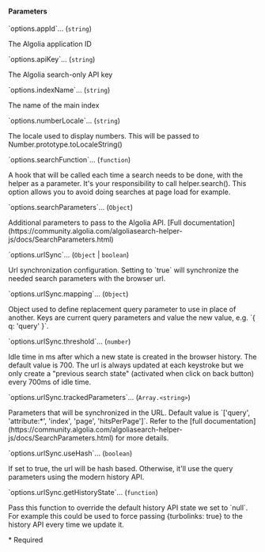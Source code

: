 <h4 class="no-toc">Parameters</h4>
<p class="attr-name">
<span class='attr-required'>`options.appId`<span class="show-description">…</span></span>
  <span class="attr-infos">(<code>string</code>)</span>
</p>
<p class="attr-description">The Algolia application ID</p>
<p class="attr-name">
<span class='attr-required'>`options.apiKey`<span class="show-description">…</span></span>
  <span class="attr-infos">(<code>string</code>)</span>
</p>
<p class="attr-description">The Algolia search-only API key</p>
<p class="attr-name">
<span class='attr-required'>`options.indexName`<span class="show-description">…</span></span>
  <span class="attr-infos">(<code>string</code>)</span>
</p>
<p class="attr-description">The name of the main index</p>
<p class="attr-name">
<span class='attr-optional'>`options.numberLocale`<span class="show-description">…</span></span>
  <span class="attr-infos">(<code>string</code>)</span>
</p>
<p class="attr-description">The locale used to display numbers. This will be passed to Number.prototype.toLocaleString()</p>
<p class="attr-name">
<span class='attr-optional'>`options.searchFunction`<span class="show-description">…</span></span>
  <span class="attr-infos">(<code>function</code>)</span>
</p>
<p class="attr-description">A hook that will be called each time a search needs to be done, with the helper as a parameter. It's your responsibility to call helper.search(). This option allows you to avoid doing searches at page load for example.</p>
<p class="attr-name">
<span class='attr-optional'>`options.searchParameters`<span class="show-description">…</span></span>
  <span class="attr-infos">(<code>Object</code>)</span>
</p>
<p class="attr-description">Additional parameters to pass to the Algolia API. [Full documentation](https://community.algolia.com/algoliasearch-helper-js/docs/SearchParameters.html)</p>
<p class="attr-name">
<span class='attr-optional'>`options.urlSync`<span class="show-description">…</span></span>
  <span class="attr-infos">(<code>Object</code> &#124; <code>boolean</code>)</span>
</p>
<p class="attr-description">Url synchronization configuration. Setting to `true` will synchronize the needed search parameters with the browser url.</p>
<p class="attr-name">
<span class='attr-optional'>`options.urlSync.mapping`<span class="show-description">…</span></span>
  <span class="attr-infos">(<code>Object</code>)</span>
</p>
<p class="attr-description">Object used to define replacement query parameter to use in place of another. Keys are current query parameters and value the new value, e.g. `{ q: 'query' }`.</p>
<p class="attr-name">
<span class='attr-optional'>`options.urlSync.threshold`<span class="show-description">…</span></span>
  <span class="attr-infos">(<code>number</code>)</span>
</p>
<p class="attr-description">Idle time in ms after which a new state is created in the browser history. The default value is 700. The url is always updated at each keystroke but we only create a "previous search state" (activated when click on back button) every 700ms of idle time.</p>
<p class="attr-name">
<span class='attr-optional'>`options.urlSync.trackedParameters`<span class="show-description">…</span></span>
  <span class="attr-infos">(<code>Array.&lt;string&gt;</code>)</span>
</p>
<p class="attr-description">Parameters that will be synchronized in the URL. Default value is `['query', 'attribute:*', 'index', 'page', 'hitsPerPage']`. Refer to the [full documentation](https://community.algolia.com/algoliasearch-helper-js/docs/SearchParameters.html) for more details.</p>
<p class="attr-name">
<span class='attr-optional'>`options.urlSync.useHash`<span class="show-description">…</span></span>
  <span class="attr-infos">(<code>boolean</code>)</span>
</p>
<p class="attr-description">If set to true, the url will be hash based. Otherwise, it'll use the query parameters using the modern history API.</p>
<p class="attr-name">
<span class='attr-optional'>`options.urlSync.getHistoryState`<span class="show-description">…</span></span>
  <span class="attr-infos">(<code>function</code>)</span>
</p>
<p class="attr-description">Pass this function to override the default history API state we set to `null`. For example this could be used to force passing {turbolinks: true} to the history API every time we update it.</p>

<p class="attr-legend">* <span>Required</span></p>
